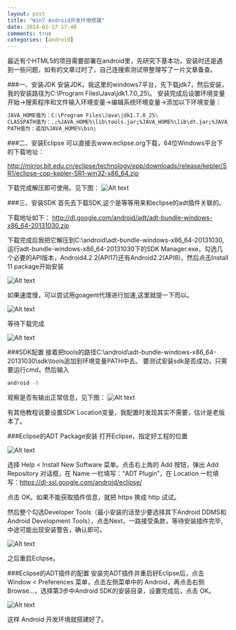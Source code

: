 ```yaml
---
layout: post
title: "Win7 Android开发环境搭建"
date: 2014-01-17 17:48
comments: true
categories: [android]
---
```

最近有个HTML5的项目需要部署在android里，先研究下基本功，安装时还是遇到一些问题，如有的文章过时了，自己连搜索测试带整理写了一片文章备查。

<!-- more -->

###一、安装JDK
安装JDK，我这里的windows7平台，先下载jdk7，然后安装，我的安装路径为C:\Program Files\Java\jdk1.7.0_25\。
安装完成后设置环境变量
开始->搜索程序和文件输入环境变量->编辑系统环境变量->添加以下环境变量：
```sh
JAVA_HOME值为：C:\Program Files\Java\jdk1.7.0_25\
CLASSPATH值为：.;%JAVA_HOME%\lib\tools.jar;%JAVA_HOME%\lib\dt.jar;%JAVA_HOME%\bin;
PATH值为：追加%JAVA_HOME%\bin;
```
###二、安装Eclipse
可以直接去www.eclipse.org下载，64位Windows平台下的下载地址：

http://mirror.bit.edu.cn/eclipse/technology/epp/downloads/release/kepler/SR1/eclipse-cpp-kepler-SR1-win32-x86_64.zip

下载完成解压即可使用。见下图：
![Alt text](/images/evoup/eclipse_dir.png)

###三、安装SDK
首先去下载SDK,这个是等等用来和eclipse的adt插件关联的。

  下载地址如下：
  http://dl.google.com/android/adt/adt-bundle-windows-x86_64-20131030.zip

下载完成后我把它解压到C:\android\adt-bundle-windows-x86_64-20131030,运行adt-bundle-windows-x86_64-20131030下的SDK Manager.exe，勾选几个必要的API版本，Android4.2.2(API17)还有Android2.2(API8)，然后点击Install 11 package开始安装

![Alt text](/images/evoup/adt_wait.png)

如果速度慢，可以尝试用goagent代理进行加速,这里就提一下而以。

![Alt text](/images/evoup/adt_use_proxy.png)

等待下载完成

![Alt text](/images/evoup/adt_done.png)

###SDK配置
接着把tools的路径C:\android\adt-bundle-windows-x86_64-20131030\sdk\tools追加到环境变量PATH中去。
要测试安装sdk是否成功，只需要运行cmd，然后输入
```sh
android -h
```
观察是否有输出正常信息，见下图：
![Alt text](/images/evoup/adt_installed.png)

有其他教程说要设置SDK Location变量，我配置时发现其实不需要，估计是老版本了。

###Eclipse的ADT Package安装
打开Eclipse，指定好工程的位置

![Alt text](/images/evoup/adt_project_dir.png)


选择 Help < Install New Software 菜单。点击右上角的 Add 按钮，弹出 Add Repository 对话框，在 Name 一栏填写：“ADT Plugin”，在 Location 一栏填写：https://dl-ssl.google.com/android/eclipse/

点击 OK。如果不能获取插件信息，就把 https 换成 http 试试。

然后整个勾选Developer Tools（最小安装的话至少要选择其下Android DDMS和Android Development Tools），点击Next，一路接受条款，等待安装插件完毕,中途可能出现安装警告，确认即可。

![Alt text](/images/evoup/eclipse_adt_warning.png)

之后重启Eclipse。


###Eclipse的ADT插件的配置
安装完ADT插件并重启好Eclipse后，点击 Window < Preferences 菜单，点击左侧菜单中的 Android，再点击右侧 Browse...，选择第3步中Android SDK的安装目录，设置完成后，点击 OK。


![Alt text](/images/evoup/eclipse_adt_config.png)

这样 Android 开发环境就搭建好了。


